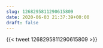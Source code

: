 ```yaml
---
slug: 1268295811290615809
date: 2020-06-03 21:37:39+00:00
draft: false
---
```


{{< tweet 1268295811290615809 >}}
